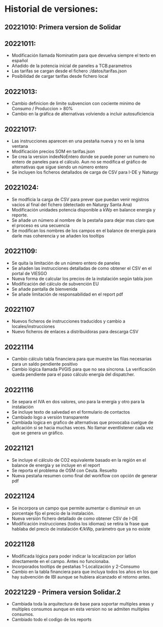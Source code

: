 # Historial de versiones:

## 20221010: Primera version de Solidar

## 20221011: 
- Modificación llamada Nominatim para que devuelva siempre el texto en español
- Añadido de la potencia inicial de paneles a TCB.parametros
- Las tarifas se cargan desde el fichero <urlbase>:/datos/tarifas.json 
- Posibilidad de cargar tarifas desde fichero local

## 20221013:
- Cambio definicion de limite subvencion con cociente minimo de Consumo / Produccion > 80%
- Cambio en la gráfica de alternativas volviendo a incluir autosuficiencia

## 20221017:
- Las instrucciones aparecen en una pestaña nueva y no en la isma ventana
- Modificación precios SOM en tarifas.json
- Se crea la version indexNoEntero donde se puede poner un numero no entero de paneles para el cálculo. Aun no se modifica el gráfico de alternativas que sigue siendo un número entero
- Se incluyen los ficheros detallados de carga de CSV para I-DE y Naturgy

## 20221024:
- Se modficia la carga de CSV para prever que puedan venir registros vacios al final del fichero (detectado en Naturgy Santa Ana)
- Modificación unidades potencia disponible a kWp en balance energía y reporte.
- Se añade un número al nombre de la pestaña para dejar mas claro que el proceso es una secuencia
- Se modifican los nombres de los campos en el balance de energía para darle mas coherencia y se añaden los tooltips

## 20221109:
- Se quita la limitación de un número entero de paneles
- Se añaden las instrucciones detalladas de como obtener el CSV en el portal de VIESGO
- Nueva forma de calcular los precios de la instalación según tabla json
- Modificación del cálculo de subvención EU
- Se añade pantalla de bienvenida
- Se añade limitación de responsabilidad en el report pdf

## 20221107
- Nuevos ficheros de instrucciones traducidos y cambio a locales/instrucciones
- Nuevo ficheros de enlaces a distribuidoras para descarga CSV

## 20221114
- Cambio cálculo tabla financiera para que muestre las filas necesarias para un saldo pendiente positivo
- Cambio lógica llamada PVGIS para que no sea síncrona. La verificación queda pendiente para el paso cálculo energía del dispatcher.

## 20221116
- Se separa el IVA en dos valores, uno para la energía y otro para la instalación
- Se incluye texto de salvedad en el formulario de contactos
- Cambiado logo a versión transparente
- Cambiada logica en grafico de alternativas que provocaba cuelgue de aplicación si se hacia muchas veces. No llamar eventlistener cada vez que se genera un gráfico.

## 20221121
- Se incluye el cálculo de CO2 equivalente basado en la región en el balance de energía y se incluye en el report
- Se reporta el problema de OSM con Ceuta. Resuelto
- Nueva pestaña resumen como final del workflow con opción de generar pdf

## 20221124
- Se incorpora un campo que permite aumentar o disminuir en un porcentaje fijo el precio de la instalación.
- Nueva versión fichero detallado de como obtener CSV de I-DE
- Modificación instrucciones (todos los idiomas) se retira la frase que hablaba del precio de instalación €/kWp, parámetro que ya no existe

## 20221128
- Modificada lógica para poder indicar la localizacion por latlon directamente en el campo. Antes no funcionaba.
- Incorporados tooltips de pestañas 1-Localización y 2-Consumo
- Cambio en la tabla financiera para que incluya todos los años en los que hay subvención de IBI aunque se hubiera alcanzado el retorno antes.

## 20221229 - Primera version Solidar.2
- Cambiada toda la arquitectura de base para soportar multiples areas y multiples consumos aunque en esta version no se admiten multiples consumos.
- Cambiado todo el codigo de los reports

